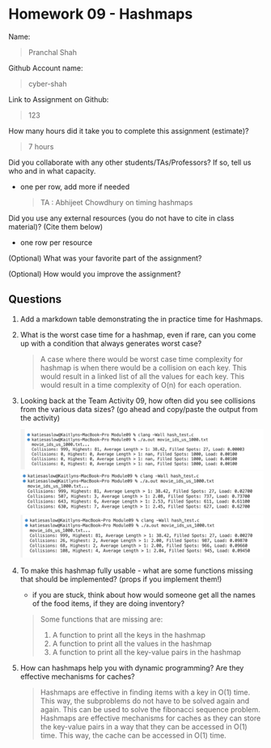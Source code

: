 # Homework 09 - Hashmaps

Name: 
> Pranchal Shah

Github Account name: 
> cyber-shah

Link to Assignment on Github:
> 123

How many hours did it take you to complete this assignment (estimate)? 
> 7 hours

Did you collaborate with any other students/TAs/Professors? If so, tell us who and in what capacity.  
- one per row, add more if needed
  
  > TA : Abhijeet Chowdhury on timing hashmaps


Did you use any external resources (you do not have to cite in class material)? (Cite them below)  
- one row per resource


(Optional) What was your favorite part of the assignment? 

(Optional) How would you improve the assignment? 

## Questions

1. Add a markdown table demonstrating the in practice time for Hashmaps. 
2. What is the worst case time for a hashmap, even if rare, can you come up with a condition that always generates worst case?
   
   > A case where there would be worst case time complexity for hashmap is when there would be a collision on each key. This would result in a linked list of all the values for each key. This would result in a time complexity of O(n) for each operation.
3. Looking back at the Team Activity 09, how often did you see collisions from the various data sizes? (go ahead and copy/paste the output from the activity)
   
   ![first image](MicrosoftTeams-image.png)
   ![first image](MicrosoftTeams-image%20(2).png)
   ![first image](MicrosoftTeams-image%20(1).png)

4. To make this hashmap fully usable - what are some functions missing that should be implemented? (props if you implement them!)
   * if you are stuck, think about how would someone get all the names of the food items, if they are doing inventory?
   > Some functions that are missing are:
   > 1. A function to print all the keys in the hashmap
   > 2. A function to print all the values in the hashmap
   > 3. A function to print all the key-value pairs in the hashmap

5. How can hashmaps help you with dynamic programming? Are they effective mechanisms for caches? 
   > Hashmaps are effective in finding items with a key in O(1) time. This way, the subproblems do not have to be solved again and again. This can be used to solve the fibonacci sequence problem.
   >  Hashmaps are effective mechanisms for caches as they can store the key-value pairs in a way that they can be accessed in O(1) time. This way, the cache can be accessed in O(1) time.